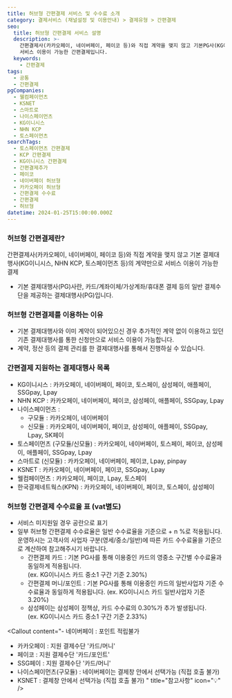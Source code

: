 ```yaml
---
title: 허브형 간편결제 서비스 및 수수료 소개
category: 결제서비스 (채널설정 및 이용안내) > 결제유형 > 간편결제
seo:
  title: 허브형 간편결제 서비스 설명
  description: >-
    간편결제사(카카오페이, 네이버페이, 페이코 등)와 직접 계약을 맺지 않고 기본PG사(KG이니시스, KCP, 토스페이먼츠 등)계약만으로
    서비스 이용이 가능한 간편결제입니다.
  keywords:
    - 간편결제
tags:
  - 공통
  - 간편결제
pgCompanies:
  - 웰컴페이먼츠
  - KSNET
  - 스마트로
  - 나이스페이먼츠
  - KG이니시스
  - NHN KCP
  - 토스페이먼츠
searchTags:
  - 토스페이먼츠 간편결제
  - KCP 간편결제
  - KG이니시스 간편결제
  - 간편결제추가
  - 페이코
  - 네이버페이 허브형
  - 카카오페이 허브형
  - 간편결제 수수료
  - 간편결제
  - 허브형
datetime: 2024-01-25T15:00:00.000Z
---
```


<Callout content="허브형 간편결제의 개념을 소개하고 서비스 이용시 참고하실 정보를 안내드립니다." />

### **허브형 간편결제란?**

간편결제사(카카오페이, 네이버페이, 페이코 등)와 직접 계약을 맺지 않고 기본 결제대행사(KG이니시스, NHN KCP, 토스페이먼츠 등)의 계약만으로 서비스 이용이 가능한 결제

- 기본 결제대행사(PG)사란, 카드/계좌이체/가상계좌/휴대폰 결제 등의 일반 결제수단을 제공하는 결제대행사(PG)입니다.

### **허브형 간편결제를 이용하는 이유**

- 기본 결제대행사와 이미 계약이 되어있으신 경우 추가적인 계약 없이 이용하고 있던 기존 결제대행사를 통한 신청만으로 서비스 이용이 가능합니다.
- 계약, 정산 등의 결제 관리를 한 결제대행사를 통해서 진행하실 수 있습니다.

### **간편결제 지원하는 결제대행사 목록**

- KG이니시스 : 카카오페이, 네이버페이, 페이코, 토스페이, 삼성페이, 애플페이, SSGpay, Lpay
- NHN KCP : 카카오페이, 네이버페이, 페이코, 삼성페이, 애플페이, SSGpay, Lpay
- 나이스페이먼츠 :
  - 구모듈 : 카카오페이, 네이버페이
  - 신모듈 : 카카오페이, 네이버페이, 페이코, 삼성페이, 애플페이, SSGpay, Lpay, SK페이
- 토스페이먼츠 (구모듈/신모듈) : 카카오페이, 네이버페이, 토스페이, 페이코, 삼성페이, 애플페이, SSGpay, Lpay
- 스마트로 (신모듈) : 카카오페이, 네이버페이, 페이코, Lpay, pinpay
- KSNET : 카카오페이, 네이버페이, 페이코, SSGpay, Lpay
- 웰컴페이먼츠 : 카카오페이, 페이코, Lpay, 토스페이
- 한국결제네트웍스(KPN) : 카카오페이, 네이버페이, 페이코, 토스페이, 삼성페이

### **허브형 간편결제 수수료율 표 (vat별도)**

- 서비스 미지원일 경우 공란으로 표기
- 일부 허브형 간편결제 수수료율은 일반 수수료율을 기준으로 + n %로 적용됩니다. 운영하시는 고객사의 사업자 구분(영세/중소/일반)에 따른 카드 수수료율을 기준으로 계산하여 참고해주시기 바랍니다.
  - 간편결제 카드 : 기본 PG사를 통해 이용중인 카드의 영중소 구간별 수수료율과 동일하게 적용됩니다. \
    (ex. KG이니시스 카드 중소1 구간 기준 2.30%)
  - 간편결제 머니/포인트 : 기본 PG사를 통해 이용중인 카드의 일반사업자 기준 수수료율과 동일하게 적용됩니다. (ex. KG이니시스 카드 일반사업자 기준 3.20%)
  - 삼성페이는 삼성페이 정책상, 카드 수수료의 0.30%가 추가 발생됩니다. \
    (ex. KG이니시스 카드 중소1 구간 기준 2.33%)

<Callout content="- 네이버페이 : 포인트 적립불가
- 카카오페이 : 지원 결제수단 '카드/머니'
- 페이코 : 지원 결제수단 '카드/포인트'
- SSG페이 : 지원 결제수단 '카드/머니'
- 나이스페이먼츠(구모듈) : 네이버페이는 결제창 안에서 선택가능 (직접 호출 불가)
- KSNET : 결제창 안에서 선택가능 (직접 호출 불가) " title="참고사항" icon="💡" />

